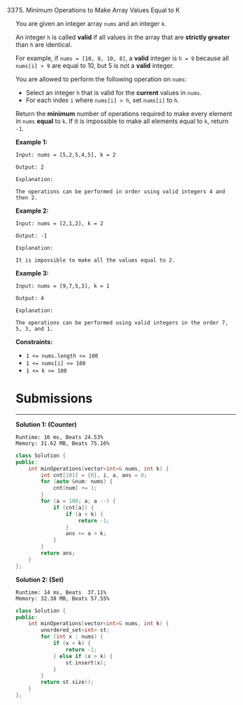 3375. Minimum Operations to Make Array Values Equal to K

You are given an integer array `nums` and an integer `k`.

An integer `h` is called **valid** if all values in the array that are **strictly greater** than `h` are identical.

For example, if `nums = [10, 8, 10, 8]`, a **valid** integer is `h = 9` because all `nums[i] > 9` are equal to 10, but 5 is not a **valid** integer.

You are allowed to perform the following operation on `nums`:

* Select an integer `h` that is valid for the **current** values in `nums`.
* For each index `i` where `nums[i] > h`, set `nums[i]` to `h`.

Return the **minimum** number of operations required to make every element in `nums` **equal** to `k`. If it is impossible to make all elements equal to `k`, return `-1`.

 

**Example 1:**
```
Input: nums = [5,2,5,4,5], k = 2

Output: 2

Explanation:

The operations can be performed in order using valid integers 4 and then 2.
```

**Example 2:**
```
Input: nums = [2,1,2], k = 2

Output: -1

Explanation:

It is impossible to make all the values equal to 2.
```

**Example 3:**
```
Input: nums = [9,7,5,3], k = 1

Output: 4

Explanation:

The operations can be performed using valid integers in the order 7, 5, 3, and 1.
```
 

**Constraints:**

* `1 <= nums.length <= 100` 
* `1 <= nums[i] <= 100`
* `1 <= k <= 100`

# Submissions
---
**Solution 1: (Counter)**
```
Runtime: 16 ms, Beats 24.53%
Memory: 31.62 MB, Beats 75.16%
```
```c++
class Solution {
public:
    int minOperations(vector<int>& nums, int k) {
        int cnt[101] = {0}, i, a, ans = 0;
        for (auto &num: nums) {
            cnt[num] += 1;
        }
        for (a = 100; a; a --) {
            if (cnt[a]) {
                if (a < k) {
                    return -1;
                }
                ans += a > k;
            }
        }
        return ans;
    }
};
```

**Solution 2: (Set)**
```
Runtime: 14 ms, Beats  37.11%
Memory: 32.38 MB, Beats 57.55%
```
```c++
class Solution {
public:
    int minOperations(vector<int>& nums, int k) {
        unordered_set<int> st;
        for (int x : nums) {
            if (x < k) {
                return -1;
            } else if (x > k) {
                st.insert(x);
            }
        }
        return st.size();
    }
};
```
